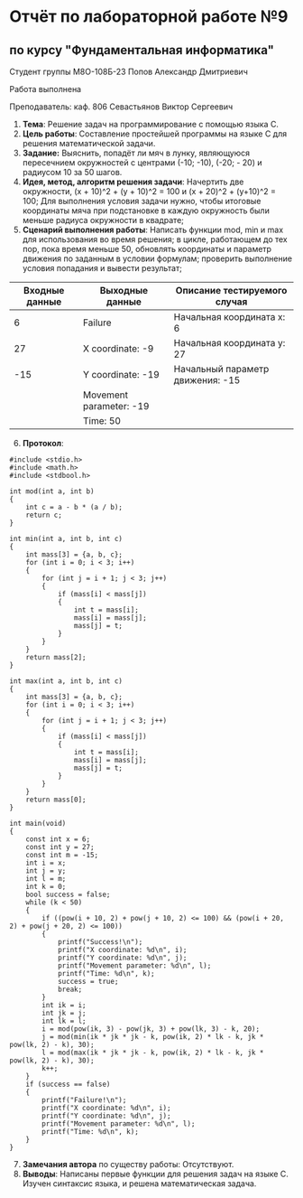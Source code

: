 # Отчёт по лабораторной работе №9
## по курсу "Фундаментальная информатика"

Студент группы М8О-108Б-23 Попов Александр Дмитриевич

Работа выполнена

Преподаватель: каф. 806 Севастьянов Виктор Сергеевич

1. **Тема**: Решение задач на программирование с помощью языка C.
2. **Цель работы**: Составление простейшей программы на языке C для решения математической задачи.
3. **Задание:** Выяснить, попадёт ли мяч в лунку, являющуюся пересечнием окружностей с центрами (-10; -10), (-20; - 20) и радиусом 10 за 50 шагов.
4. **Идея, метод, алгоритм решения задачи**: Начертить две окружности, (x + 10)^2 + (y + 10)^2 = 100 и (x + 20)^2 + (y+10)^2 = 100; Для выполнения условия задачи нужно, чтобы итоговые координаты мяча при подстановке в каждую окружность были меньше радиуса окружности в квадрате;
5. **Сценарий выполнения работы**: Написать функции mod, min и max для использования во время решения; в цикле, работающем до тех пор, пока время меньше 50, обновлять координаты и параметр движения по заданным в условии формулам; проверить выполнение условия попадания и вывести результат;

| Входные данные | Выходные данные                        | Описание тестируемого случая                    |
|----------------|----------------------------------------|-------------------------------------------------|
| 6              | Failure                                | Начальная координата x: 6                       |
| 27             | X coordinate: -9                       | Начальная координата y: 27                      |
| -15            | Y coordinate: -19                      | Начальный параметр движения: -15                |
|                | Movement parameter: -19                |                                                 |
|                | Time: 50                               |                                                 |
6. **Протокол**:
```
#include <stdio.h>
#include <math.h>
#include <stdbool.h>

int mod(int a, int b)
{
    int c = a - b * (a / b);
    return c;
}

int min(int a, int b, int c)
{
    int mass[3] = {a, b, c};
    for (int i = 0; i < 3; i++)
    {
        for (int j = i + 1; j < 3; j++)
        {
            if (mass[i] < mass[j])
            {
                int t = mass[i];
                mass[i] = mass[j];
                mass[j] = t;
            }
        }
    }
    return mass[2];
}

int max(int a, int b, int c)
{
    int mass[3] = {a, b, c};
    for (int i = 0; i < 3; i++)
    {
        for (int j = i + 1; j < 3; j++)
        {
            if (mass[i] < mass[j])
            {
                int t = mass[i];
                mass[i] = mass[j];
                mass[j] = t;
            }
        }
    }
    return mass[0];
}

int main(void)
{
    const int x = 6;
    const int y = 27;
    const int m = -15;
    int i = x;
    int j = y;
    int l = m;
    int k = 0;
    bool success = false;
    while (k < 50)
    {
        if ((pow(i + 10, 2) + pow(j + 10, 2) <= 100) && (pow(i + 20, 2) + pow(j + 20, 2) <= 100))
        {
            printf("Success!\n");
            printf("X coordinate: %d\n", i);
            printf("Y coordinate: %d\n", j);
            printf("Movement parameter: %d\n", l);
            printf("Time: %d\n", k);
            success = true;
            break;
        }
        int ik = i;
        int jk = j;
        int lk = l;
        i = mod(pow(ik, 3) - pow(jk, 3) + pow(lk, 3) - k, 20);
        j = mod(min(ik * jk * jk - k, pow(ik, 2) * lk - k, jk * pow(lk, 2) - k), 30);
        l = mod(max(ik * jk * jk - k, pow(ik, 2) * lk - k, jk * pow(lk, 2) - k), 30);
        k++;
    }
    if (success == false)
    {
        printf("Failure!\n");
        printf("X coordinate: %d\n", i);
        printf("Y coordinate: %d\n", j);
        printf("Movement parameter: %d\n", l);
        printf("Time: %d\n", k);
    }
}
```
7. **Замечания автора** по существу работы: Отсутствуют.
8. **Выводы**: Написаны первые функции для решения задач на языке C. Изучен синтаксис языка, и решена математическая задача.
